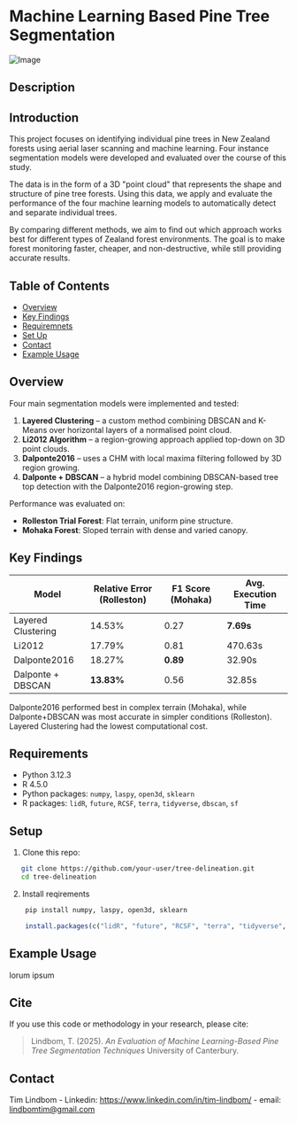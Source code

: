 # Machine Learning Based Pine Tree Segmentation
![Image](https://github.com/user-attachments/assets/bad41b6a-447f-4e83-982a-c6e510d692bd)
## Description
## Introduction

This project focuses on identifying individual pine trees in New Zealand forests using aerial laser scanning and machine learning. Four instance segmentation models were developed and evaluated over the course of this study.

The data is in the form of a 3D "point cloud" that represents the shape and structure of pine tree forests. Using this data, we apply and evaluate the performance of the four machine learning models to automatically detect and separate individual trees. 

By comparing different methods, we aim to find out which approach works best for different types of Zealand forest environments. The goal is to make forest monitoring faster, cheaper, and non-destructive, while still providing accurate results.


## Table of Contents

- [Overview](#overview)
- [Key Findings](#key-results)
- [Requiremnets](#requirements)
- [Set Up](#setup)
- [Contact](#contact)
- [Example Usage](#example-usage)

## Overview

Four main segmentation models were implemented and tested:

1. **Layered Clustering** – a custom method combining DBSCAN and K-Means over horizontal layers of a normalised point cloud.
2. **Li2012 Algorithm** – a region-growing approach applied top-down on 3D point clouds.
3. **Dalponte2016** – uses a CHM with local maxima filtering followed by 3D region growing.
4. **Dalponte + DBSCAN** – a hybrid model combining DBSCAN-based tree top detection with the Dalponte2016 region-growing step.

Performance was evaluated on:
- **Rolleston Trial Forest**: Flat terrain, uniform pine structure.
- **Mohaka Forest**: Sloped terrain with dense and varied canopy.




## Key Findings

| Model              | Relative Error (Rolleston) | F1 Score (Mohaka) | Avg. Execution Time |
|--------------------|---------------|------------------|----------------------|
| Layered Clustering | 14.53%        | 0.27             | **7.69s**     |
| Li2012             | 17.79%        | 0.81             | 470.63s   |
| Dalponte2016       | 18.27%        | **0.89**         | 32.90s    |
| Dalponte + DBSCAN  | **13.83%**    | 0.56             | 32.85s    |


Dalponte2016 performed best in complex terrain (Mohaka), while Dalponte+DBSCAN was most accurate in simpler conditions (Rolleston). Layered Clustering had the lowest computational cost. 



## Requirements

- Python 3.12.3
- R 4.5.0
- Python packages: `numpy`, `laspy`, `open3d`, `sklearn`  
- R packages: `lidR`, `future`, `RCSF`, `terra`, `tidyverse`, `dbscan`, `sf`



## Setup

1. Clone this repo:
```bash
   git clone https://github.com/your-user/tree-delineation.git
   cd tree-delineation
```
2. Install reqirements
```py
    pip install numpy, laspy, open3d, sklearn
```
```R
    install.packages(c("lidR", "future", "RCSF", "terra", "tidyverse", "dbscan", "sf"))
```

## Example Usage
lorum ipsum



## Cite

If you use this code or methodology in your research, please cite:

> Lindbom, T. (2025). *An Evaluation of Machine Learning-Based Pine Tree Segmentation Techniques* University of Canterbury.

## Contact
Tim Lindbom - Linkedin: https://www.linkedin.com/in/tim-lindbom/ - email: lindbomtim@gmail.com
